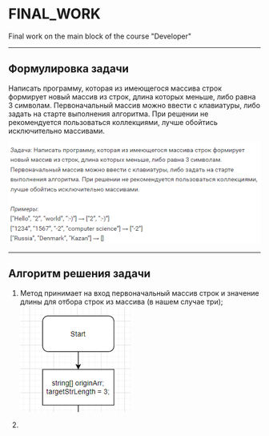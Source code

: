 # FINAL_WORK
Final work on the main block of the course "Developer"

---
## Формулировка задачи  

Написать программу, которая из имеющегося массива строк формирует новый массив из строк, длина которых меньше, либо равна 3 символам. Первоначальный массив можно ввести с клавиатуры, либо задать на старте выполнения алгоритма. При решении не рекомендуется пользоваться коллекциями, лучше обойтись исключительно массивами.

![Task_text](task_text.png)

---
## Алгоритм решения задачи 

1. Метод принимает на вход первоначальный массив строк и значение длины для отбора строк из массива (в нашем случае три);
!["1й шаг алгоритма"](1_alg.png)

2.  

